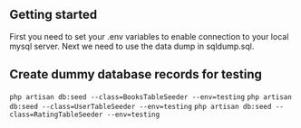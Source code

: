 ## Getting started

First you need to set your .env variables to enable connection to your local mysql server.
Next we need to use the data dump in sqldump.sql.

## Create dummy database records for testing

`php artisan db:seed --class=BooksTableSeeder --env=testing`
`php artisan db:seed --class=UserTableSeeder --env=testing`
`php artisan db:seed --class=RatingTableSeeder --env=testing`
